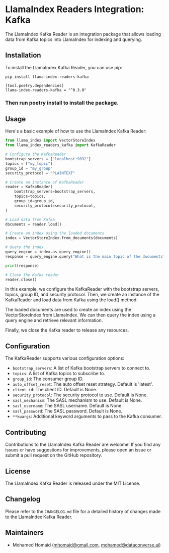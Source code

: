 # LlamaIndex Readers Integration: Kafka
The LlamaIndex Kafka Reader is an integration package that allows loading data from Kafka topics into LlamaIndex for indexing and querying.

## Installation

To install the LlamaIndex Kafka Reader, you can use pip:

```shell
pip install llama-index-readers-kafka

[tool.poetry.dependencies]
llama-index-readers-kafka = "^0.3.0"
```
### Then run poetry install to install the package.

## Usage
Here's a basic example of how to use the LlamaIndex Kafka Reader:

```python
from llama_index import VectorStoreIndex
from llama_index_readers_kafka import KafkaReader

# Configure the KafkaReader
bootstrap_servers = ["localhost:9092"]
topics = ["my_topic"]
group_id = "my_group"
security_protocol = "PLAINTEXT"

# Create an instance of KafkaReader
reader = KafkaReader(
    bootstrap_servers=bootstrap_servers,
    topics=topics,
    group_id=group_id,
    security_protocol=security_protocol,
)

# Load data from Kafka
documents = reader.load()

# Create an index using the loaded documents
index = VectorStoreIndex.from_documents(documents)

# Query the index
query_engine = index.as_query_engine()
response = query_engine.query("What is the main topic of the documents?")

print(response)

# Close the Kafka reader
reader.close()
```

In this example, we configure the KafkaReader with the bootstrap servers, topics, group ID, and security protocol. Then, we create an instance of the KafkaReader and load data from Kafka using the load() method.

The loaded documents are used to create an index using the VectorStoreIndex from LlamaIndex. We can then query the index using a query engine and retrieve relevant information.

Finally, we close the Kafka reader to release any resources.


## Configuration

The KafkaReader supports various configuration options:

- `bootstrap_servers`: A list of Kafka bootstrap servers to connect to.
- `topics`: A list of Kafka topics to subscribe to.
- `group_id`: The consumer group ID.
- `auto_offset_reset`: The auto offset reset strategy. Default is 'latest'.
- `client_id`: The client ID. Default is None.
- `security_protocol`: The security protocol to use. Default is None.
- `sasl_mechanism`: The SASL mechanism to use. Default is None.
- `sasl_username`: The SASL username. Default is None.
- `sasl_password`: The SASL password. Default is None.
- `**kwargs`: Additional keyword arguments to pass to the Kafka consumer.

## Contributing

Contributions to the LlamaIndex Kafka Reader are welcome! If you find any issues or have suggestions for improvements, please open an issue or submit a pull request on the GitHub repository.

## License

The LlamaIndex Kafka Reader is released under the MIT License.

## Changelog

Please refer to the `CHANGELOG.md` file for a detailed history of changes made to the LlamaIndex Kafka Reader.

## Maintainers

- Mohamed Homaid (mhomaid@gmail.com, mohamed@dataconverse.ai)